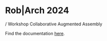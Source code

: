 # Rob|Arch 2024
/ Workshop Collaborative Augmented Assembly

Find the documentation [here](https://intuitiverobotics-augmentedtechnologies.github.io/robarch24/).

